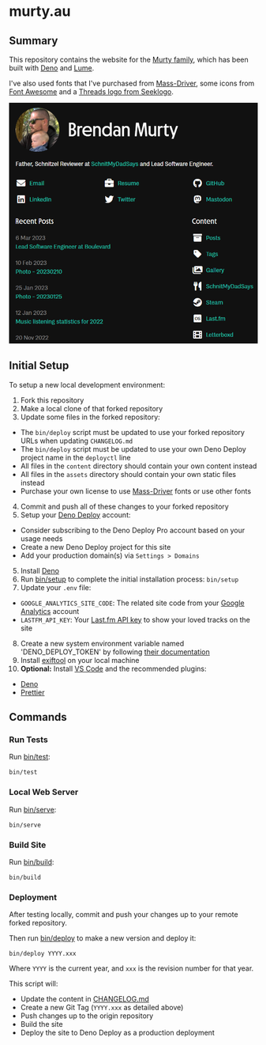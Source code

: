 # murty.au

## Summary

This repository contains the website for the [Murty family](https://murty.au/), which has been built with [Deno](https://deno.land/) and [Lume](https://lumeland.github.io/).

I've also used fonts that I've purchased from [Mass-Driver](https://mass-driver.com/), some icons from [Font Awesome](https://fontawesome.com/) and a [Threads logo from Seeklogo](https://seeklogo.com/vector-logo/489791/threads).

![Screenshot of main index page](docs/assets/screenshot1.png)

## Initial Setup

To setup a new local development environment:

1. Fork this repository
2. Make a local clone of that forked repository
3. Update some files in the forked repository:

- The `bin/deploy` script must be updated to use your forked repository URLs when updating `CHANGELOG.md`
- The `bin/deploy` script must be updated to use your own Deno Deploy project name in the `deployctl` line
- All files in the `content` directory should contain your own content instead
- All files in the `assets` directory should contain your own static files instead
- Purchase your own license to use [Mass-Driver](https://mass-driver.com/) fonts or use other fonts

4. Commit and push all of these changes to your forked repository
5. Setup your [Deno Deploy](https://deno.com/deploy) account:

- Consider subscribing to the Deno Deploy Pro account based on your usage needs
- Create a new Deno Deploy project for this site
- Add your production domain(s) via `Settings > Domains`

5. Install [Deno](https://deno.land/)
6. Run [bin/setup](bin/setup) to complete the initial installation process: `bin/setup`
7. Update your `.env` file:

- `GOOGLE_ANALYTICS_SITE_CODE`: The related site code from your [Google Analytics](https://analytics.google.com/) account
- `LASTFM_API_KEY`: Your [Last.fm API key](https://www.last.fm/api/account/create) to show your loved tracks on the site

8. Create a new system environment variable named 'DENO_DEPLOY_TOKEN' by following [their documentation](https://deno.com/deploy/docs/deployctl)
9. Install [exiftool](https://exiftool.org/) on your local machine
10. **Optional:** Install [VS Code](https://code.visualstudio.com/) and the recommended plugins:

- [Deno](https://marketplace.visualstudio.com/items?itemName=denoland.vscode-deno)
- [Prettier](https://marketplace.visualstudio.com/items?itemName=esbenp.prettier-vscode)

## Commands

### Run Tests

Run [bin/test](bin/test):

```
bin/test
```

### Local Web Server

Run [bin/serve](bin/serve):

```
bin/serve
```

### Build Site

Run [bin/build](bin/build):

```
bin/build
```

### Deployment

After testing locally, commit and push your changes up to your remote forked repository.

Then run [bin/deploy](bin/deploy) to make a new version and deploy it:

```
bin/deploy YYYY.xxx
```

Where `YYYY` is the current year, and `xxx` is the revision number for that year.

This script will:

- Update the content in [CHANGELOG.md](CHANGELOG.md)
- Create a new Git Tag (`YYYY.xxx` as detailed above)
- Push changes up to the origin repository
- Build the site
- Deploy the site to Deno Deploy as a production deployment
